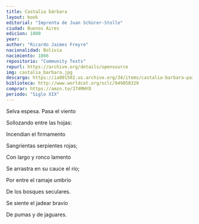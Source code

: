 ```yaml
---
title: Castalia bárbara 
layout: book
editorial: "Imprenta de Juan Schürer-Stolle"
ciudad: Buenos Aires 
edicion: 1800
year: 
author: "Ricardo Jaimes Freyre"
nacionalidad: Bolivia
nacimiento: 1866
repositorio: "Community Texts"
repurl: https://archive.org/details/opensource
img: castalia_barbara.jpg
descarga: https://ia801502.us.archive.org/34/items/castalia-barbara-pais-de-sueno-pais-de-sombra/Castalia%20b%C3%A1rbara%2C%20pa%C3%ADs%20de%20sue%C3%B1o%2C%20pa%C3%ADs%20de%20sombra.pdf
biblioteca: http://www.worldcat.org/oclc/949858329
comprar: https://amzn.to/374MHYO
periodo: "Siglo XIX"
---
```

 

Selva espesa. Pasa el viento 
 
Sollozando entre las hojas: 

Incendian el firmamento

Sangrientas serpientes rojas;


Con largo y ronco lamento

Se arrastra en su cauce el río; 

Por entre el ramaje umbrío


De los bosques seculares. 

Se siente el jadear bravío 

De pumas y de jaguares.
